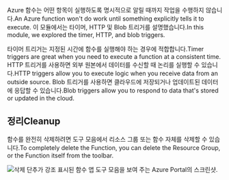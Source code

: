 <span data-ttu-id="b0406-101">Azure 함수는 어떤 항목이 실행하도록 명시적으로 알릴 때까지 작업을 수행하지 않습니다.</span><span class="sxs-lookup"><span data-stu-id="b0406-101">An Azure function won't do work until something explicitly tells it to execute.</span></span> <span data-ttu-id="b0406-102">이 모듈에서는 타이머, HTTP 및 Blob 트리거를 설명했습니다.</span><span class="sxs-lookup"><span data-stu-id="b0406-102">In this module, we explored the timer, HTTP, and blob triggers.</span></span>

<span data-ttu-id="b0406-103">타이머 트리거는 지정된 시간에 함수를 실행해야 하는 경우에 적합합니다.</span><span class="sxs-lookup"><span data-stu-id="b0406-103">Timer triggers are great when you need to execute a function at a consistent time.</span></span> <span data-ttu-id="b0406-104">HTTP 트리거를 사용하면 외부 원본에서 데이터를 수신할 때 논리를 실행할 수 있습니다.</span><span class="sxs-lookup"><span data-stu-id="b0406-104">HTTP triggers allow you to execute logic when you receive data from an outside source.</span></span> <span data-ttu-id="b0406-105">Blob 트리거를 사용하면 클라우드에 저장되거나 업데이트된 데이터에 응답할 수 있습니다.</span><span class="sxs-lookup"><span data-stu-id="b0406-105">Blob triggers allow you to respond to data that's stored or updated in the cloud.</span></span>

## <a name="cleanup"></a><span data-ttu-id="b0406-106">정리</span><span class="sxs-lookup"><span data-stu-id="b0406-106">Cleanup</span></span>

<span data-ttu-id="b0406-107">함수를 완전히 삭제하려면 도구 모음에서 리소스 그룹 또는 함수 자체를 삭제할 수 있습니다.</span><span class="sxs-lookup"><span data-stu-id="b0406-107">To completely delete the Function, you can delete the Resource Group, or the Function itself from the toolbar.</span></span>

![삭제 단추가 강조 표시된 함수 앱 도구 모음을 보여 주는 Azure Portal의 스크린샷.](../media/6-delete-function.png)
